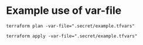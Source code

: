 # Example use of var-file
`terraform plan -var-file=".secret/example.tfvars"`

`terraform apply -var-file=".secret/example.tfvars"`
